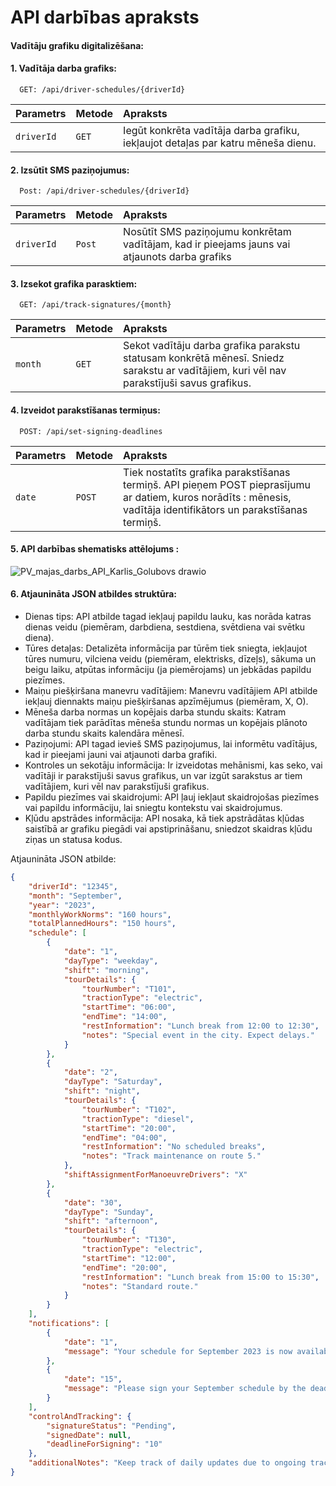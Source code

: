 
# API darbības apraksts
 
#### Vadītāju grafiku digitalizēšana:

#### 1. Vadītāja darba grafiks:
```
  GET: /api/driver-schedules/{driverId}
```

| Parametrs | Metode     | Apraksts                |
| :-------- | :------- | :------------------------- |
| `driverId` | `GET` | Iegūt konkrēta vadītāja darba grafiku, iekļaujot detaļas par katru mēneša dienu. |

#### 2. Izsūtīt SMS paziņojumus:

```
  Post: /api/driver-schedules/{driverId}
```

| Parametrs | Metode    | Apraksts                       |
| :-------- | :------- | :-------------------------------- |
| `driverId`      | `Post` | Nosūtīt SMS paziņojumu konkrētam vadītājam, kad ir pieejams jauns vai atjaunots darba grafiks |

#### 3. Izsekot grafika parasktiem:

```
  GET: /api/track-signatures/{month}
```

| Parametrs | Metode     | Apraksts                |
| :-------- | :------- | :------------------------- |
| `month` | `GET` |Sekot vadītāju darba grafika parakstu statusam konkrētā mēnesī. Sniedz sarakstu ar vadītājiem, kuri vēl nav parakstījuši savus grafikus. |

#### 4. Izveidot parakstīšanas termiņus:

```
  POST: /api/set-signing-deadlines
```

| Parametrs | Metode     | Apraksts                |
| :-------- | :------- | :------------------------- |
| `date` | `POST` | Tiek nostatīts grafika parakstīšanas termiņš. API pieņem POST pieprasījumu ar datiem, kuros norādīts : mēnesis, vadītāja identifikātors un parakstīšanas termiņš.

#### 5. API darbības shematisks attēlojums : 
![PV_majas_darbs_API_Karlis_Golubovs drawio](https://github.com/KarlisGolubovs/API_MD_PV/assets/123333686/158925ef-c624-4e6e-ae87-e5fbdfcab97d)

#### 6. Atjaunināta JSON atbildes struktūra:

   - Dienas tips: API atbilde tagad iekļauj papildu lauku, kas norāda katras dienas veidu (piemēram, darbdiena, sestdiena, svētdiena vai svētku diena).
   - Tūres detaļas: Detalizēta informācija par tūrēm tiek sniegta, iekļaujot tūres numuru, vilciena veidu (piemēram, elektrisks, dīzeļs), sākuma un beigu laiku, atpūtas informāciju (ja piemērojams) un jebkādas papildu piezīmes.
   - Maiņu piešķiršana manevru vadītājiem: Manevru vadītājiem API atbilde iekļauj diennakts maiņu piešķiršanas apzīmējumus (piemēram, X, O).
   - Mēneša darba normas un kopējais darba stundu skaits: Katram vadītājam tiek parādītas mēneša stundu normas un kopējais plānoto darba stundu skaits kalendāra mēnesī.
   - Paziņojumi: API tagad ievieš SMS paziņojumus, lai informētu vadītājus, kad ir pieejami jauni vai atjaunoti darba grafiki.
   - Kontroles un sekotāju informācija: Ir izveidotas mehānismi, kas seko, vai vadītāji ir parakstījuši savus grafikus, un var izgūt sarakstus ar tiem vadītājiem, kuri vēl nav parakstījuši grafikus.
   - Papildu piezīmes vai skaidrojumi: API ļauj iekļaut skaidrojošas piezīmes vai papildu informāciju, lai sniegtu kontekstu vai skaidrojumus.
   - Kļūdu apstrādes informācija: API nosaka, kā tiek apstrādātas kļūdas saistībā ar grafiku piegādi vai apstiprināšanu, sniedzot skaidras kļūdu ziņas un statusa kodus.

Atjaunināta JSON atbilde: 

```JSON
{
    "driverId": "12345",
    "month": "September",
    "year": "2023",
    "monthlyWorkNorms": "160 hours",
    "totalPlannedHours": "150 hours",
    "schedule": [
        {
            "date": "1",
            "dayType": "weekday",
            "shift": "morning",
            "tourDetails": {
                "tourNumber": "T101",
                "tractionType": "electric",
                "startTime": "06:00",
                "endTime": "14:00",
                "restInformation": "Lunch break from 12:00 to 12:30",
                "notes": "Special event in the city. Expect delays."
            }
        },
        {
            "date": "2",
            "dayType": "Saturday",
            "shift": "night",
            "tourDetails": {
                "tourNumber": "T102",
                "tractionType": "diesel",
                "startTime": "20:00",
                "endTime": "04:00",
                "restInformation": "No scheduled breaks",
                "notes": "Track maintenance on route 5."
            },
            "shiftAssignmentForManoeuvreDrivers": "X"
        },
        {
            "date": "30",
            "dayType": "Sunday",
            "shift": "afternoon",
            "tourDetails": {
                "tourNumber": "T130",
                "tractionType": "electric",
                "startTime": "12:00",
                "endTime": "20:00",
                "restInformation": "Lunch break from 15:00 to 15:30",
                "notes": "Standard route."
            }
        }
    ],
    "notifications": [
        {
            "date": "1",
            "message": "Your schedule for September 2023 is now available."
        },
        {
            "date": "15",
            "message": "Please sign your September schedule by the deadline."
        }
    ],
    "controlAndTracking": {
        "signatureStatus": "Pending",
        "signedDate": null,
        "deadlineForSigning": "10"
    },
    "additionalNotes": "Keep track of daily updates due to ongoing track work."
}

